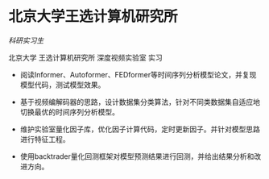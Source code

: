 # 北京大学王选计算机研究所

*科研实习生*

北京大学 王选计算机研究所 深度视频实验室 实习

- 阅读Informer、Autoformer、FEDformer等时间序列分析模型论文，并复现模型代码，测试模型效果。

- 基于视频编解码器的思路，设计数据集分类算法，针对不同类数据集自适应地切换最优的时间序列分析模型。

- 维护实验室量化因子库，优化因子计算代码，定时更新因子。并针对模型思路进行特征工程。

- 使用backtrader量化回测框架对模型预测结果进行回测，并给出结果分析和改进方向。
